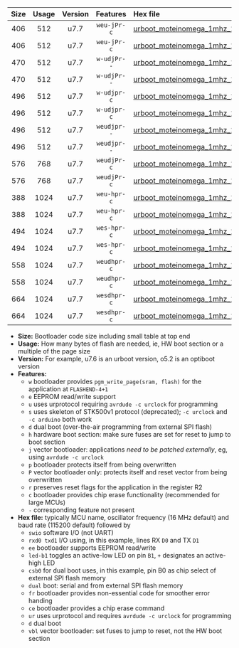 |Size|Usage|Version|Features|Hex file|
|:-:|:-:|:-:|:-:|:--|
|406|512|u7.7|`weu-jPr-c`|[urboot_moteinomega_1mhz_19200bps_swio_rxd0_txd1_ee_led+d7_fr_ce_ur_vbl.hex](https://raw.githubusercontent.com/stefanrueger/urboot.hex/main/boards/moteinomega/fcpu_1mhz/19200_bps/urboot_moteinomega_1mhz_19200bps_swio_rxd0_txd1_ee_led+d7_fr_ce_ur_vbl.hex)|
|406|512|u7.7|`weu-jPr-c`|[urboot_moteinomega_1mhz_19200bps_swio_rxd2_txd3_ee_led+d7_fr_ce_ur_vbl.hex](https://raw.githubusercontent.com/stefanrueger/urboot.hex/main/boards/moteinomega/fcpu_1mhz/19200_bps/urboot_moteinomega_1mhz_19200bps_swio_rxd2_txd3_ee_led+d7_fr_ce_ur_vbl.hex)|
|470|512|u7.7|`w-udjPr--`|[urboot_moteinomega_1mhz_19200bps_swio_rxd0_txd1_led+d7_csc7_dual_fr_ur_vbl.hex](https://raw.githubusercontent.com/stefanrueger/urboot.hex/main/boards/moteinomega/fcpu_1mhz/19200_bps/urboot_moteinomega_1mhz_19200bps_swio_rxd0_txd1_led+d7_csc7_dual_fr_ur_vbl.hex)|
|470|512|u7.7|`w-udjPr--`|[urboot_moteinomega_1mhz_19200bps_swio_rxd2_txd3_led+d7_csc7_dual_fr_ur_vbl.hex](https://raw.githubusercontent.com/stefanrueger/urboot.hex/main/boards/moteinomega/fcpu_1mhz/19200_bps/urboot_moteinomega_1mhz_19200bps_swio_rxd2_txd3_led+d7_csc7_dual_fr_ur_vbl.hex)|
|496|512|u7.7|`w-udjpr-c`|[urboot_moteinomega_1mhz_19200bps_swio_rxd0_txd1_led+d7_csc7_dual_fr_ce_ur_vbl.hex](https://raw.githubusercontent.com/stefanrueger/urboot.hex/main/boards/moteinomega/fcpu_1mhz/19200_bps/urboot_moteinomega_1mhz_19200bps_swio_rxd0_txd1_led+d7_csc7_dual_fr_ce_ur_vbl.hex)|
|496|512|u7.7|`w-udjpr-c`|[urboot_moteinomega_1mhz_19200bps_swio_rxd2_txd3_led+d7_csc7_dual_fr_ce_ur_vbl.hex](https://raw.githubusercontent.com/stefanrueger/urboot.hex/main/boards/moteinomega/fcpu_1mhz/19200_bps/urboot_moteinomega_1mhz_19200bps_swio_rxd2_txd3_led+d7_csc7_dual_fr_ce_ur_vbl.hex)|
|496|512|u7.7|`weudjpr--`|[urboot_moteinomega_1mhz_19200bps_swio_rxd0_txd1_ee_led+d7_csc7_dual_ur_vbl.hex](https://raw.githubusercontent.com/stefanrueger/urboot.hex/main/boards/moteinomega/fcpu_1mhz/19200_bps/urboot_moteinomega_1mhz_19200bps_swio_rxd0_txd1_ee_led+d7_csc7_dual_ur_vbl.hex)|
|496|512|u7.7|`weudjpr--`|[urboot_moteinomega_1mhz_19200bps_swio_rxd2_txd3_ee_led+d7_csc7_dual_ur_vbl.hex](https://raw.githubusercontent.com/stefanrueger/urboot.hex/main/boards/moteinomega/fcpu_1mhz/19200_bps/urboot_moteinomega_1mhz_19200bps_swio_rxd2_txd3_ee_led+d7_csc7_dual_ur_vbl.hex)|
|576|768|u7.7|`weudjPr-c`|[urboot_moteinomega_1mhz_19200bps_swio_rxd0_txd1_ee_led+d7_csc7_dual_fr_ce_ur_vbl.hex](https://raw.githubusercontent.com/stefanrueger/urboot.hex/main/boards/moteinomega/fcpu_1mhz/19200_bps/urboot_moteinomega_1mhz_19200bps_swio_rxd0_txd1_ee_led+d7_csc7_dual_fr_ce_ur_vbl.hex)|
|576|768|u7.7|`weudjPr-c`|[urboot_moteinomega_1mhz_19200bps_swio_rxd2_txd3_ee_led+d7_csc7_dual_fr_ce_ur_vbl.hex](https://raw.githubusercontent.com/stefanrueger/urboot.hex/main/boards/moteinomega/fcpu_1mhz/19200_bps/urboot_moteinomega_1mhz_19200bps_swio_rxd2_txd3_ee_led+d7_csc7_dual_fr_ce_ur_vbl.hex)|
|388|1024|u7.7|`weu-hpr-c`|[urboot_moteinomega_1mhz_19200bps_swio_rxd0_txd1_ee_led+d7_fr_ce_ur.hex](https://raw.githubusercontent.com/stefanrueger/urboot.hex/main/boards/moteinomega/fcpu_1mhz/19200_bps/urboot_moteinomega_1mhz_19200bps_swio_rxd0_txd1_ee_led+d7_fr_ce_ur.hex)|
|388|1024|u7.7|`weu-hpr-c`|[urboot_moteinomega_1mhz_19200bps_swio_rxd2_txd3_ee_led+d7_fr_ce_ur.hex](https://raw.githubusercontent.com/stefanrueger/urboot.hex/main/boards/moteinomega/fcpu_1mhz/19200_bps/urboot_moteinomega_1mhz_19200bps_swio_rxd2_txd3_ee_led+d7_fr_ce_ur.hex)|
|494|1024|u7.7|`wes-hpr-c`|[urboot_moteinomega_1mhz_19200bps_swio_rxd0_txd1_ee_led+d7_fr_ce.hex](https://raw.githubusercontent.com/stefanrueger/urboot.hex/main/boards/moteinomega/fcpu_1mhz/19200_bps/urboot_moteinomega_1mhz_19200bps_swio_rxd0_txd1_ee_led+d7_fr_ce.hex)|
|494|1024|u7.7|`wes-hpr-c`|[urboot_moteinomega_1mhz_19200bps_swio_rxd2_txd3_ee_led+d7_fr_ce.hex](https://raw.githubusercontent.com/stefanrueger/urboot.hex/main/boards/moteinomega/fcpu_1mhz/19200_bps/urboot_moteinomega_1mhz_19200bps_swio_rxd2_txd3_ee_led+d7_fr_ce.hex)|
|558|1024|u7.7|`weudhpr-c`|[urboot_moteinomega_1mhz_19200bps_swio_rxd0_txd1_ee_led+d7_csc7_dual_fr_ce_ur.hex](https://raw.githubusercontent.com/stefanrueger/urboot.hex/main/boards/moteinomega/fcpu_1mhz/19200_bps/urboot_moteinomega_1mhz_19200bps_swio_rxd0_txd1_ee_led+d7_csc7_dual_fr_ce_ur.hex)|
|558|1024|u7.7|`weudhpr-c`|[urboot_moteinomega_1mhz_19200bps_swio_rxd2_txd3_ee_led+d7_csc7_dual_fr_ce_ur.hex](https://raw.githubusercontent.com/stefanrueger/urboot.hex/main/boards/moteinomega/fcpu_1mhz/19200_bps/urboot_moteinomega_1mhz_19200bps_swio_rxd2_txd3_ee_led+d7_csc7_dual_fr_ce_ur.hex)|
|664|1024|u7.7|`wesdhpr-c`|[urboot_moteinomega_1mhz_19200bps_swio_rxd0_txd1_ee_led+d7_csc7_dual_fr_ce.hex](https://raw.githubusercontent.com/stefanrueger/urboot.hex/main/boards/moteinomega/fcpu_1mhz/19200_bps/urboot_moteinomega_1mhz_19200bps_swio_rxd0_txd1_ee_led+d7_csc7_dual_fr_ce.hex)|
|664|1024|u7.7|`wesdhpr-c`|[urboot_moteinomega_1mhz_19200bps_swio_rxd2_txd3_ee_led+d7_csc7_dual_fr_ce.hex](https://raw.githubusercontent.com/stefanrueger/urboot.hex/main/boards/moteinomega/fcpu_1mhz/19200_bps/urboot_moteinomega_1mhz_19200bps_swio_rxd2_txd3_ee_led+d7_csc7_dual_fr_ce.hex)|

- **Size:** Bootloader code size including small table at top end
- **Usage:** How many bytes of flash are needed, ie, HW boot section or a multiple of the page size
- **Version:** For example, u7.6 is an urboot version, o5.2 is an optiboot version
- **Features:**
  + `w` bootloader provides `pgm_write_page(sram, flash)` for the application at `FLASHEND-4+1`
  + `e` EEPROM read/write support
  + `u` uses urprotocol requiring `avrdude -c urclock` for programming
  + `s` uses skeleton of STK500v1 protocol (deprecated); `-c urclock` and `-c arduino` both work
  + `d` dual boot (over-the-air programming from external SPI flash)
  + `h` hardware boot section: make sure fuses are set for reset to jump to boot section
  + `j` vector bootloader: applications *need to be patched externally*, eg, using `avrdude -c urclock`
  + `p` bootloader protects itself from being overwritten
  + `P` vector bootloader only: protects itself and reset vector from being overwritten
  + `r` preserves reset flags for the application in the register R2
  + `c` bootloader provides chip erase functionality (recommended for large MCUs)
  + `-` corresponding feature not present
- **Hex file:** typically MCU name, oscillator frequency (16 MHz default) and baud rate (115200 default) followed by
  + `swio` software I/O (not UART)
  + `rxd0 txd1` I/O using, in this example, lines RX `D0` and TX `D1`
  + `ee` bootloader supports EEPROM read/write
  + `led-b1` toggles an active-low LED on pin `B1`, `+` designates an active-high LED
  + `csb0` for dual boot uses, in this example, pin B0 as chip select of external SPI flash memory
  + `dual` boot: serial and from external SPI flash memory
  + `fr` bootloader provides non-essential code for smoother error handing
  + `ce` bootloader provides a chip erase command
  + `ur` uses urprotocol and requires `avrdude -c urclock` for programming
  + `d` dual boot
  + `vbl` vector bootloader: set fuses to jump to reset, not the HW boot section
